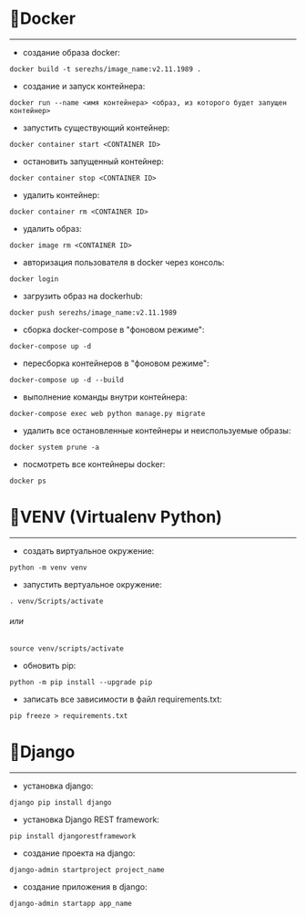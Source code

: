# 🐋Docker
----------
- создание образа docker:
```
docker build -t serezhs/image_name:v2.11.1989 .
```
- создание и запуск контейнера:
```
docker run --name <имя контейнера> <образ, из которого будет запущен контейнер>
```
- запустить существующий контейнер:
```
docker container start <CONTAINER ID>
```
- остановить запущенный контейнер:
```
docker container stop <CONTAINER ID>
```
- удалить контейнер:
```
docker container rm <CONTAINER ID>
```
- удалить образ:
```
docker image rm <CONTAINER ID>
```
- авторизация пользователя в docker через консоль:
```
docker login
```
- загрузить образ на dockerhub:
```
docker push serezhs/image_name:v2.11.1989
```
- сборка docker-compose в "фоновом режиме":
```
docker-compose up -d
```
- пересборка контейнеров в "фоновом режиме":
```
docker-compose up -d --build
```
- выполнение команды внутри контейнера:
```
docker-compose exec web python manage.py migrate
```
- удалить все остановленные контейнеры и неиспользуемые образы:
```
docker system prune -a
```
- посмотреть все контейнеры docker:
```
docker ps
```

# 🐍VENV (Virtualenv Python)
----------
- создать виртуальное окружение:
```
python -m venv venv
```
- запустить вертуальное окружение:
```
. venv/Scripts/activate
```
###### или 
```
source venv/scripts/activate
```
- обновить pip:
```
python -m pip install --upgrade pip
```
- записать все зависимости в файл requirements.txt:
```
pip freeze > requirements.txt
```

# 🔧Django
----------
- установка django:
```
django pip install django
```
- установка Django REST framework:
```
pip install djangorestframework
```
- создание проекта на django:
```
django-admin startproject project_name
```
- создание приложения в django:
```
django-admin startapp app_name
```
